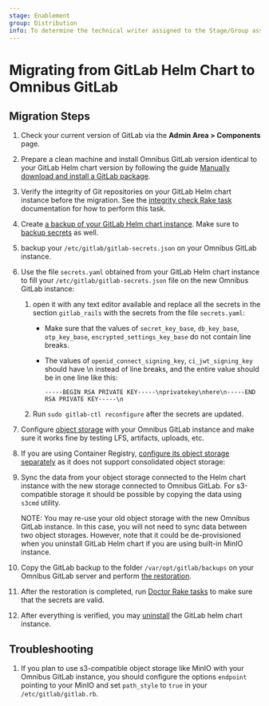 ```yaml
---
stage: Enablement
group: Distribution
info: To determine the technical writer assigned to the Stage/Group associated with this page, see https://about.gitlab.com/handbook/engineering/ux/technical-writing/#designated-technical-writers
---
```


# Migrating from GitLab Helm Chart to Omnibus GitLab

## Migration Steps

1. Check your current version of GitLab via the **Admin Area > Components** page.

1. Prepare a clean machine and install Omnibus GitLab version identical to your GitLab Helm chart version by following the guide [Manually download and install a GitLab package](https://docs.gitlab.com/omnibus/manual_install.html).

1. Verify the integrity of Git repositories on your GitLab Helm chart instance before the migration. See the [integrity check Rake task](https://docs.gitlab.com/ee/administration/raketasks/check.html) documentation for how to perform this task.

1. Create [a backup of your GitLab Helm chart instance](../../backup-restore/backup.md). Make sure to [backup secrets](../../backup-restore/backup.md#backup-the-secrets) as well.

1. backup your `/etc/gitlab/gitlab-secrets.json` on your Omnibus GitLab instance.

1. Use the file `secrets.yaml` obtained from your GitLab Helm chart instance to fill your `/etc/gitlab/gitlab-secrets.json` file on the new Omnibus GitLab instance:
    1. open it with any text editor available and replace all the secrets in the section `gitlab_rails` with the secrets from the file `secrets.yaml`:
        - Make sure that the values of `secret_key_base`, `db_key_base`, `otp_key_base`, `encrypted_settings_key_base` do not contain line breaks.
        - The values of `openid_connect_signing_key`, `ci_jwt_signing_key` should have \n instead of line breaks, and the entire value should be in one line like this:

            ```shell
            -----BEGIN RSA PRIVATE KEY-----\nprivatekey\nhere\n-----END RSA PRIVATE KEY-----\n
            ```
            
    1. Run `sudo gitlab-ctl reconfigure` after the secrets are updated.

1. Configure [object storage](https://docs.gitlab.com/ee/administration/object_storage.html) with your Omnibus GitLab instance and make sure it works fine by testing LFS, artifacts, uploads, etc.

1. If you are using Container Registry, [configure its object storage separately](https://docs.gitlab.com/ee/administration/packages/container_registry.html#use-object-storage) as it does not support consolidated object storage:

1. Sync the data from your object storage connected to the Helm chart instance with the new storage connected to Omnibus GitLab. For s3-compatible storage it should be possible by copying the data using `s3cmd` utility.

    NOTE:
    You may re-use your old object storage with the new Omnibus GitLab instance. In this case, you will not need to sync data between two object storages. However, note that it could be de-provisioned when you uninstall GitLab Helm chart if you are using built-in MinIO instance.

1. Copy the GitLab backup to the folder `/var/opt/gitlab/backups` on your Omnibus GitLab server and perform [the restoration](https://docs.gitlab.com/ee/raketasks/backup_restore.html#restore-for-omnibus-gitlab-installations).

1. After the restoration is completed, run [Doctor Rake tasks](https://docs.gitlab.com/ee/administration/raketasks/doctor.html) to make sure that the secrets are valid.

1. After everything is verified, you may [uninstall](https://docs.gitlab.com/charts/#uninstall) the GitLab helm chart instance. 

## Troubleshooting

1. If you plan to use s3-compatible object storage like MinIO with your Omnibus GitLab instance, you should configure the options `endpoint` pointing to your MinIO and set `path_style` to `true` in your `/etc/gitlab/gitlab.rb`.
